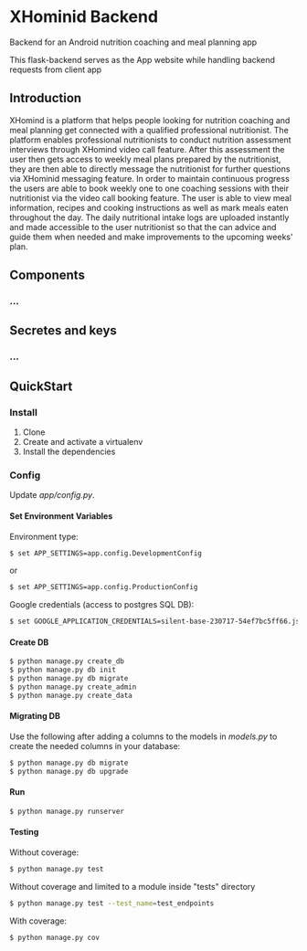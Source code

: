 # XHominid Backend


Backend for an Android nutrition coaching and meal planning app

This flask-backend serves as the App website while handling backend requests from client app


## Introduction

XHomind is a platform that helps people looking for nutrition coaching and meal planning get connected with a qualified professional nutritionist. The platform enables professional nutritionists to conduct nutrition assessment interviews through XHomind video call feature. After this assessment the user then gets access to weekly meal plans prepared by the nutritionist, they are then able to directly message the nutritionist for further questions via XHominid messaging feature. In order to maintain continuous progress the users are able to book weekly one to one coaching sessions with their nutritionist via the video call booking feature. The user is able to view meal information, recipes and cooking instructions as well as mark meals eaten throughout the day. The daily nutritional intake logs are uploaded instantly and made accessible to the user nutritionist so that the can advice and guide them when needed and make improvements to the upcoming weeks' plan.


## Components

### ...


## Secretes and keys

### ...


## QuickStart

### Install

1. Clone
1. Create and activate a virtualenv
1. Install the dependencies

### Config

Update *app/config.py*.

#### Set Environment Variables

Environment type:

```sh
$ set APP_SETTINGS=app.config.DevelopmentConfig
```
or
```sh
$ set APP_SETTINGS=app.config.ProductionConfig
```

Google credentials (access to postgres SQL DB):

```sh
$ set GOOGLE_APPLICATION_CREDENTIALS=silent-base-230717-54ef7bc5ff66.json
```

#### Create DB

```sh
$ python manage.py create_db
$ python manage.py db init
$ python manage.py db migrate
$ python manage.py create_admin
$ python manage.py create_data
```

#### Migrating DB

Use the following after adding a columns to the models in *models.py* to create the needed columns in your database:

```sh
$ python manage.py db migrate
$ python manage.py db upgrade
```

#### Run

```sh
$ python manage.py runserver
```

#### Testing

Without coverage:

```sh
$ python manage.py test
```

Without coverage and limited to a module inside "tests" directory

```sh
$ python manage.py test --test_name=test_endpoints
```

With coverage:

```sh
$ python manage.py cov
```

